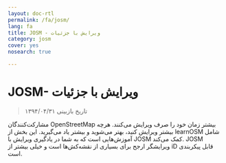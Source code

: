 ```yaml
---
layout: doc-rtl
permalink: /fa/josm/
lang: fa
title: JOSM - ویرایش با جزئیات
category: josm
cover: yes
nosearch: true

---
```


JOSM- ویرایش با جزئیات
================

> تاریخ بازبینی ۱۳۹۴/۰۴/۳۱

مشارکت‌کنندگان OpenStreetMap بیشتر زمان خود را صرف ویرایش می‌کنند. هرچه بیشتر ویرایش کنید، بهتر می‌شوید و بیشتر یاد می‌گیرید. این بخش از learnOSM شامل آموزش‌هایی است که به شما در یادگیری ویرایش با JOSM کمک می‌کند. JOSM ویرایشگر ارجح برای بسیاری از نقشه‌کش‌ها است و خیلی بیشتر از iD قابل پیکربندی است.